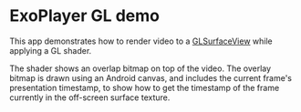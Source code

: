 # ExoPlayer GL demo

This app demonstrates how to render video to a [GLSurfaceView][] while applying
a GL shader.

The shader shows an overlap bitmap on top of the video. The overlay bitmap is
drawn using an Android canvas, and includes the current frame's presentation
timestamp, to show how to get the timestamp of the frame currently in the
off-screen surface texture.

[GLSurfaceView]: https://developer.android.com/reference/android/opengl/GLSurfaceView
